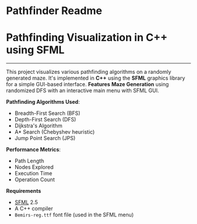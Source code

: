 # Pathfinder Readme
# Pathfinding Visualization in C++ using SFML
------------------------------------------------
This project visualizes various pathfinding algorithms on a randomly generated maze. 
It's implemented in **C++** using the **SFML** graphics library for a simple GUI-based interface.
**Features**
 **Maze Generation** using randomized DFS with an interactive main menu with SFML GUI.

 **Pathfinding Algorithms Used**:
  - Breadth-First Search (BFS)
  - Depth-First Search (DFS)
  - Dijkstra's Algorithm
  - A* Search (Chebyshev heuristic)
  - Jump Point Search (JPS)
    
  **Performance Metrics**:
  - Path Length
  - Nodes Explored
  - Execution Time
  - Operation Count

**Requirements**
- [SFML](https://www.sfml-dev.org/) 2.5
- A C++ compiler
- `Bemirs-reg.ttf` font file (used in the SFML menu)

